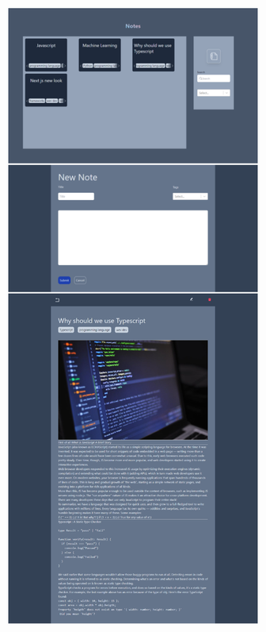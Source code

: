 <div align="center">
     <img src="./src/screenshots/home-page.png" alt="screenshot"/>
     <img src="./src/screenshots/form-page.png" alt="screenshot"/>
     <img src="./src/screenshots/detail-page.png" alt="screenshot"/>
</div>

